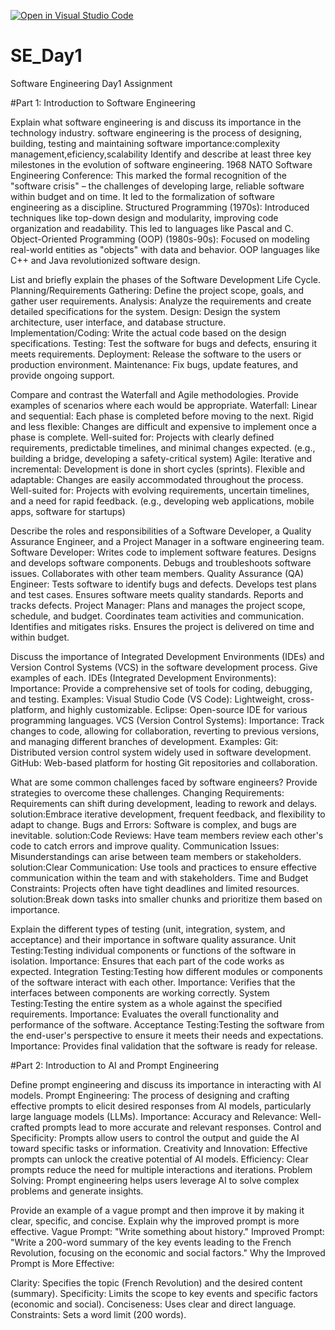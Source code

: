 [![Open in Visual Studio Code](https://classroom.github.com/assets/open-in-vscode-2e0aaae1b6195c2367325f4f02e2d04e9abb55f0b24a779b69b11b9e10269abc.svg)](https://classroom.github.com/online_ide?assignment_repo_id=18371423&assignment_repo_type=AssignmentRepo)
# SE_Day1
Software Engineering Day1 Assignment

#Part 1: Introduction to Software Engineering

Explain what software engineering is and discuss its importance in the technology industry.
software engineering is the process of designing, building, testing and maintaining software
importance:complexity management,eficiency,scalability
Identify and describe at least three key milestones in the evolution of software engineering.
1968 NATO Software Engineering Conference: This marked the formal recognition of the "software crisis" – the challenges of developing large, reliable software within budget and on time. It led to the formalization of software engineering as a discipline.
Structured Programming (1970s): Introduced techniques like top-down design and modularity, improving code organization and readability. This led to languages like Pascal and C.
Object-Oriented Programming (OOP) (1980s-90s): Focused on modeling real-world entities as "objects" with data and behavior. OOP languages like C++ and Java revolutionized software design.

List and briefly explain the phases of the Software Development Life Cycle.
Planning/Requirements Gathering: Define the project scope, goals, and gather user requirements.
Analysis: Analyze the requirements and create detailed specifications for the system.
Design: Design the system architecture, user interface, and database structure.
Implementation/Coding: Write the actual code based on the design specifications.
Testing: Test the software for bugs and defects, ensuring it meets requirements.
Deployment: Release the software to the users or production environment.
Maintenance: Fix bugs, update features, and provide ongoing support.

Compare and contrast the Waterfall and Agile methodologies. Provide examples of scenarios where each would be appropriate.
Waterfall:
Linear and sequential: Each phase is completed before moving to the next.
Rigid and less flexible: Changes are difficult and expensive to implement once a phase is complete.
Well-suited for: Projects with clearly defined requirements, predictable timelines, and minimal changes expected. (e.g., building a bridge, developing a safety-critical system)
Agile:
Iterative and incremental: Development is done in short cycles (sprints).
Flexible and adaptable: Changes are easily accommodated throughout the process.
Well-suited for: Projects with evolving requirements, uncertain timelines, and a need for rapid feedback. (e.g., developing web applications, mobile apps, software for startups)

Describe the roles and responsibilities of a Software Developer, a Quality Assurance Engineer, and a Project Manager in a software engineering team.
Software Developer:
Writes code to implement software features.
Designs and develops software components.
Debugs and troubleshoots software issues.
Collaborates with other team members.
Quality Assurance (QA) Engineer:
Tests software to identify bugs and defects.
Develops test plans and test cases.
Ensures software meets quality standards.
Reports and tracks defects.
Project Manager:
Plans and manages the project scope, schedule, and budget.
Coordinates team activities and communication.
Identifies and mitigates risks.
Ensures the project is delivered on time and within budget.

Discuss the importance of Integrated Development Environments (IDEs) and Version Control Systems (VCS) in the software development process. Give examples of each.
IDEs (Integrated Development Environments):
Importance: Provide a comprehensive set of tools for coding, debugging, and testing.
Examples:
Visual Studio Code (VS Code): Lightweight, cross-platform, and highly customizable.
Eclipse: Open-source IDE for various programming languages.
VCS (Version Control Systems):
Importance: Track changes to code, allowing for collaboration, reverting to previous versions, and managing different branches of development.
Examples:
Git: Distributed version control system widely used in software development.
GitHub: Web-based platform for hosting Git repositories and collaboration.

What are some common challenges faced by software engineers? Provide strategies to overcome these challenges.
Changing Requirements: Requirements can shift during development, leading to rework and delays.
solution:Embrace iterative development, frequent feedback, and flexibility to adapt to change.
Bugs and Errors: Software is complex, and bugs are inevitable.
solution:Code Reviews: Have team members review each other's code to catch errors and improve quality.
Communication Issues: Misunderstandings can arise between team members or stakeholders.
solution:Clear Communication: Use tools and practices to ensure effective communication within the team and with stakeholders.
Time and Budget Constraints: Projects often have tight deadlines and limited resources.
solution:Break down tasks into smaller chunks and prioritize them based on importance.

Explain the different types of testing (unit, integration, system, and acceptance) and their importance in software quality assurance.
Unit Testing:Testing individual components or functions of the software in isolation.
Importance: Ensures that each part of the code works as expected.
Integration Testing:Testing how different modules or components of the software interact with each other.
Importance: Verifies that the interfaces between components are working correctly.
System Testing:Testing the entire system as a whole against the specified requirements.
Importance: Evaluates the overall functionality and performance of the software.
Acceptance Testing:Testing the software from the end-user's perspective to ensure it meets their needs and expectations.
Importance: Provides final validation that the software is ready for release.

#Part 2: Introduction to AI and Prompt Engineering


Define prompt engineering and discuss its importance in interacting with AI models.
Prompt Engineering: The process of designing and crafting effective prompts to elicit desired responses from AI models, particularly large language models (LLMs).
Importance:
Accuracy and Relevance: Well-crafted prompts lead to more accurate and relevant responses.
Control and Specificity: Prompts allow users to control the output and guide the AI toward specific tasks or information.
Creativity and Innovation: Effective prompts can unlock the creative potential of AI models.
Efficiency: Clear prompts reduce the need for multiple interactions and iterations.
Problem Solving: Prompt engineering helps users leverage AI to solve complex problems and generate insights.

Provide an example of a vague prompt and then improve it by making it clear, specific, and concise. Explain why the improved prompt is more effective.
Vague Prompt: "Write something about history."
Improved Prompt: "Write a 200-word summary of the key events leading to the French Revolution, focusing on the economic and social factors."
Why the Improved Prompt is More Effective:

Clarity: Specifies the topic (French Revolution) and the desired content (summary).
Specificity: Limits the scope to key events and specific factors (economic and social).
Conciseness: Uses clear and direct language.
Constraints: Sets a word limit (200 words).
